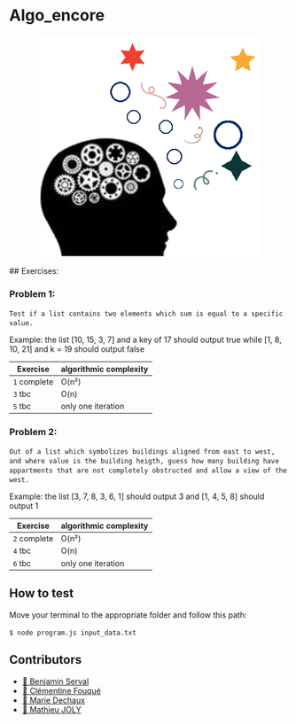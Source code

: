 # Algo_encore
<p align="center">
  <img alt="Algo_encore_logo" src="https://github.com/mathieu-superpose/Algo_encore/blob/master/assets/images/algo_logo.png"/>
</p>
## Exercises:

### Problem 1:

`Test if a list contains two elements which sum is equal to a specific value.`

Example:
the list [10, 15, 3, 7] and a key of 17 should output true
while [1, 8, 10, 21] and k = 19 should output false

|Exercise|algorithmic complexity                                                   
|-|-|
|`1` complete| O(n²)            
|`3` tbc |O(n)
|`5` tbc |only one iteration

### Problem 2:

`Out of a list which symbolizes buildings aligned from east to west, and where value is the building heigth, guess how many building have appartments that are not completely obstructed and allow a view of the west.`

Example:
the list [3, 7, 8, 3, 6, 1] should output 3
and [1, 4, 5, 8] should output 1

|Exercise|algorithmic complexity                                                   
|-|-|
|`2` complete| O(n²)            
|`4` tbc |O(n)
|`6` tbc |only one iteration

## How to test

Move your terminal to the appropriate folder and follow this path:

` $ node program.js input_data.txt `
 
## Contributors

- [:palm_tree: Benjamin Serval](https://github.com/BenjaminServal)
- [:evergreen_tree: Clémentine Fouqué](https://github.com/Clem-svg)
- [:deciduous_tree: Marie Dechaux](https://github.com/mariedx)
- [:seedling: Mathieu JOLY](https://github.com/mathieu-superpose)